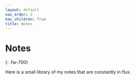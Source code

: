 ```yaml
---
layout: default
nav_order: 2
has_children: True
title: Notes
---
```

<!---
<html lang="en">
  <head>
    <meta charset="UTF-8" />
    <meta name="viewport" content="width=device-width, initial-scale=1.0" />
    <style>
      /* Whatever that is inside this <style> tag is all styling for your markup / content structure.
      /* The . with the boxed represents that it is a class */
      .box {
        background: #FFFFFF;
        color: black;
        border: 1.5px solid black;
        margin: 0px auto;
        width: 400px;
        height: 105px;
        padding: 0px;
        /*border-radius: 10px;*/
      }
    </style>
  </head>
  <body>
    <div class="box">
      <p align="center">
        <h2 align="center"> <strong> Notes </strong> </h2>
      </p>
     </div>
  </body>
</html>

<p align="center">
        <h2 align="center"> <strong> Notes </strong> </h2>
</p>
<p>&nbsp;</p>
--->
# Notes
{: .fw-700}

Here is a small library of my notes that are constantly in flux. 

